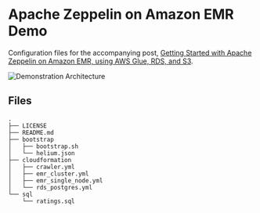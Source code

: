 # Apache Zeppelin on Amazon EMR Demo

Configuration files for the accompanying post, [Getting Started with Apache Zeppelin on Amazon EMR, using AWS Glue, RDS, and S3](https://wp.me/p1RD28-6y6).

![Demonstration Architecture](https://programmaticponderings.files.wordpress.com/2019/11/emr-zeppelin-6.png)

## Files

```text
.
├── LICENSE
├── README.md
├── bootstrap
│   ├── bootstrap.sh
│   └── helium.json
├── cloudformation
│   ├── crawler.yml
│   ├── emr_cluster.yml
│   ├── emr_single_node.yml
│   └── rds_postgres.yml
└── sql
    └── ratings.sql
```
